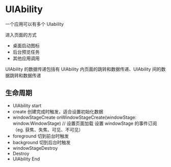 # UIAbility

一个应用可以有多个 UIability

进入页面的方式

- 桌面启动图标
- 后台预览任务
- 其他应用调用

UIAbility 的数据传递包括有 UIAbility 内页面的跳转和数据传递、UIAbility 间的数据跳转和数据传递

## 生命周期

- UIAbility start
- create 创建完成时触发，适合设置初始化数据
- windowStageCreate onWindowStageCreate(windowStage: window.WindowStage) // 设置页面加载 设置 windowStage 的事件订阅（eg. 获焦、失焦、可见、不可见）
- foreground 切到前台时触发
- background 切到后台时触发
- windowStageDestroy
- Destroy
- UIAbility End
